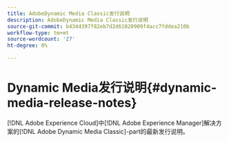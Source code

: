 ```yaml
---
title: AdobeDynamic Media Classic发行说明
description: AdobeDynamic Media Classic发行说明
source-git-commit: b4344397f82eb7d2d61020909f4acc7fddea210b
workflow-type: tm+mt
source-wordcount: '27'
ht-degree: 0%

---
```



# Dynamic Media发行说明{#dynamic-media-release-notes}

[!DNL Adobe Experience Cloud]中[!DNL Adobe Experience Manager]解决方案的[!DNL Adobe Dynamic Media Classic]-part的最新发行说明。